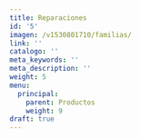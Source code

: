 ```yaml
---
title: Reparaciones
id: '5'
imagen: /v1530801710/familias/
link: ''
catalogo: ''
meta_keywords: ''
meta_description: ''
weight: 5
menu:
  principal:
    parent: Productos
    weight: 9
draft: true
---
```




